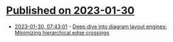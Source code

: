 # [Published on 2023-01-30](index.md)

* [2023-01-30, 07:43:01](https://news.ycombinator.com/item?id=34576941) - [Deep dive into diagram layout engines: Minimizing hierarchical edge crossings](https://www.terrastruct.com/blog/post/diagram-layout-engines-crossing-minimization/)
